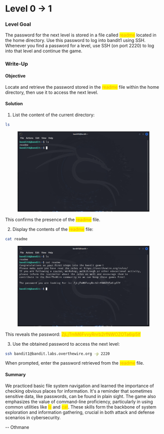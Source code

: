 # Level 0 → 1

### Level Goal

The password for the next level is stored in a file called <mark style="color:orange;">readme</mark> located in the home directory. Use this password to log into bandit1 using SSH. Whenever you find a password for a level, use SSH (on port 2220) to log into that level and continue the game.



### Write-Up

#### Objective

Locate and retrieve the password stored in the <mark style="color:orange;">readme</mark> file within the home directory, then use it to access the next level.



#### Solution

1. List the content of the current directory:

```sh
ls
```

<figure><img src="../../../.gitbook/assets/image (1) (1) (1).png" alt="ls"><figcaption></figcaption></figure>

This confirms the presence of the <mark style="color:orange;">readme</mark> file.

2. Display the contents of the <mark style="color:orange;">readme</mark> file:

```sh
cat readme
```

<figure><img src="../../../.gitbook/assets/image (2) (1) (1).png" alt="cat readme"><figcaption></figcaption></figure>

This reveals the password: <mark style="color:orange;">ZjLjTmM6FvvyRnrb2rfNWOZOTa6ip5If</mark>

3. Use the obtained password to access the next level:

```sh
ssh bandit1@bandit.labs.overthewire.org -p 2220
```

When prompted, enter the password retrieved from the <mark style="color:orange;">readme</mark> file.



#### Summary

We practiced basic file system navigation and learned the importance of checking obvious places for information. It's a reminder that sometimes sensitive data, like passwords, can be found in plain sight. The game also emphasizes the value of command-line proficiency, particularly in using common utilities like <mark style="color:orange;">ls</mark> and <mark style="color:orange;">cat</mark>. These skills form the backbone of system exploration and information gathering, crucial in both attack and defense scenarios in cybersecurity.



\-- Othmane




